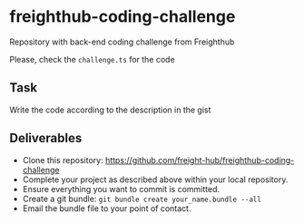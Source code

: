 # freighthub-coding-challenge
Repository with back-end coding challenge from Freighthub

Please, check the `challenge.ts` for the code

## Task
Write the code according to the description in the gist

## Deliverables

- Clone this repository: https://github.com/freight-hub/freighthub-coding-challenge
- Complete your project as described above within your local repository.
- Ensure everything you want to commit is committed.
- Create a git bundle: `git bundle create your_name.bundle --all`
- Email the bundle file to your point of contact.
